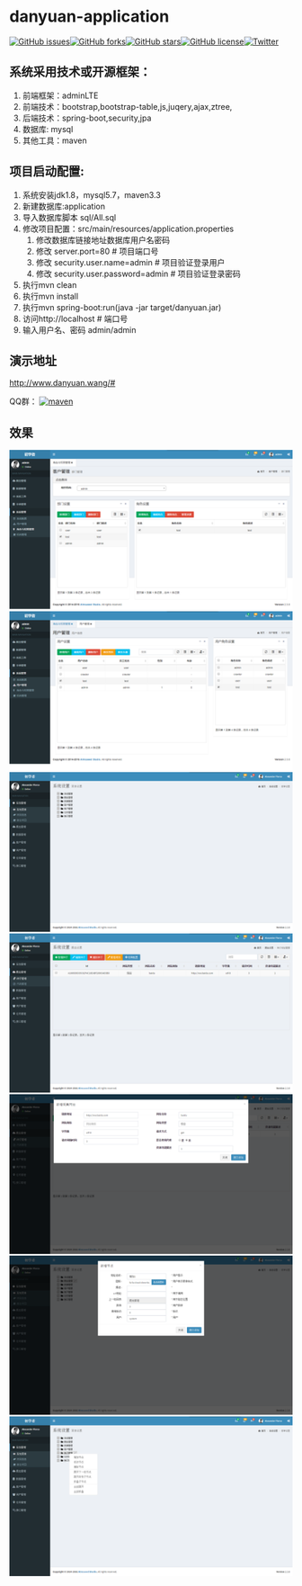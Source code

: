 # danyuan-application

[![GitHub issues](https://img.shields.io/github/issues/514840279/danyuan-application.svg?style=plastic)](https://github.com/514840279/danyuan-application/issues)[![GitHub forks](https://img.shields.io/github/forks/514840279/danyuan-application.svg?style=plastic)](https://github.com/514840279/danyuan-application/network)[![GitHub stars](https://img.shields.io/github/stars/514840279/danyuan-application.svg?style=plastic)](https://github.com/514840279/danyuan-application/stargazers)[![GitHub license](https://img.shields.io/github/license/514840279/danyuan-application.svg?style=plastic)](https://github.com/514840279/danyuan-application/blob/master/LICENSE)[![Twitter](https://img.shields.io/twitter/url/https/github.com/514840279/danyuan-application.svg?style=social&style=plastic)](https://twitter.com/intent/tweet?text=Wow:&url=https%3A%2F%2Fgithub.com%2F514840279%2Fdanyuan-application)

## 系统采用技术或开源框架：

1. 前端框架：adminLTE
2. 前端技术：bootstrap,bootstrap-table,js,juqery,ajax,ztree,
3. 后端技术：spring-boot,security,jpa
4. 数据库: mysql
5. 其他工具：maven

## 项目启动配置:

1. 系统安装jdk1.8，mysql5.7，maven3.3
2. 新建数据库:application
3. 导入数据库脚本 sql/All.sql
4. 修改项目配置：src/main/resources/application.properties
	1. 修改数据库链接地址数据库用户名密码 
	2. 修改 server.port=80 # 项目端口号
	3. 修改 security.user.name=admin # 项目验证登录用户	       
	4. 修改 security.user.password=admin # 项目验证登录密码
5. 执行mvn clean
6. 执行mvn install
7. 执行mvn spring-boot:run(java -jar target/danyuan.jar)
8. 访问http://localhost # 端口号
9. 输入用户名、密码 admin/admin

## 演示地址
http://www.danyuan.wang/#

QQ群： <a target="_blank" href="//shang.qq.com/wpa/qunwpa?idkey=ef11d05488cd61e05426a370ee142e9e187fcceaef72a2f83155852e5359d13a">
	  	<img border="0" src="//pub.idqqimg.com/wpa/images/group.png" alt="maven" title="maven">
  	 </a>

## 效果
![登录验证](screen/7.png)
![首页](screen/6.png)
![ztree](screen/5.png)
![种子管理](screen/4.png)
![弹窗1](screen/3.png)
![弹窗1](screen/2.png)
![右键](screen/1.png)

